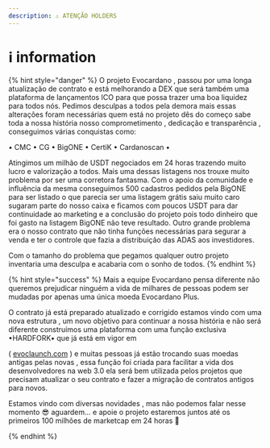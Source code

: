 ```yaml
---
description: ⚠ ATENÇÃO HOLDERS
---
```


# ℹ information

{% hint style="danger" %}
O projeto Evocardano , passou por uma longa atualização de contrato e está melhorando a DEX que será  também uma plataforma de lançamentos ICO  para que possa trazer uma boa liquidez para todos nós. Pedimos desculpas a todos pela demora mais essas alterações foram necessárias quem está no projeto dês do começo sabe toda a nossa história nosso comprometimento , dedicação e transparência  , conseguimos várias conquistas como:

• CMC • CG • BigONE • CertiK • Cardanoscan •&#x20;

Atingimos um milhão de USDT negociados em 24 horas trazendo muito lucro e valorização a todos. Mais uma dessas listagens nos trouxe muito problema por ser uma corretora fantasma. Com o apoio da comunidade e influência da mesma conseguimos 500 cadastros pedidos pela BigONE para ser listado o que parecia ser uma listagem grátis saiu muito caro sugaram parte do nosso caixa e ficamos com poucos USDT para dar continuidade ao marketing e a conclusão do projeto pois todo dinheiro que foi gasto na listagem BigONE não teve resultado. Outro grande problema era o nosso contrato que não tinha funções necessárias para segurar a venda e ter o controle  que fazia a distribuição das ADAS aos investidores.&#x20;

Com o tamanho do problema que pegamos qualquer outro projeto inventaria uma desculpa e acabaria com o sonho de todos.
{% endhint %}

{% hint style="success" %}
Mais a equipe Evocardano pensa diferente não queremos prejudicar ninguém a vida de milhares de pessoas podem ser mudadas por apenas uma única moeda Evocardano Plus.

O contrato já está preparado atualizado e corrigido estamos vindo com uma nova estrutura , um novo objetivo para continuar a nossa história e não será diferente construímos uma plataforma com uma função exclusiva •HARDFORK• que já está em vigor em

&#x20;( [evoclaunch.com](https://www.evoclaunch.com/) ) e muitas pessoas já estão trocando suas moedas antigas pelas novas , essa função foi criada para facilitar a vida dos desenvolvedores na web 3.0 ela será bem utilizada pelos projetos que precisam atualizar o seu contrato e fazer a migração de contratos antigos para novos.

Estamos vindo com diversas novidades , mas não podemos falar nesse momento 😎 aguardem... e apoie o projeto estaremos juntos até os primeiros 100 milhões de marketcap em 24 horas 🚀


{% endhint %}

